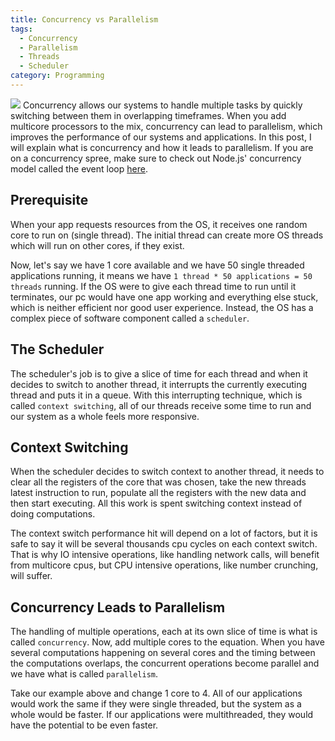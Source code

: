 ```yaml
---
title: Concurrency vs Parallelism
tags:
  - Concurrency
  - Parallelism
  - Threads
  - Scheduler
category: Programming
---
```


![](./concurrency.jpg)
Concurrency allows our systems to handle multiple tasks by quickly switching between them in overlapping timeframes. When you add multicore processors to the mix, concurrency can lead to parallelism, which improves the performance of our systems and applications. In this post, I will explain what is concurrency and how it leads to parallelism. If you are on a concurrency spree, make sure to check out Node.js' concurrency model called the event loop [here](/2019/06/09/Node-JS-Event-Loop-0/).


## Prerequisite
When your app requests resources from the OS, it receives one random core to run on (single thread). The initial thread can create more OS threads which will run on other cores, if they exist.

Now, let's say we have 1 core available and we have 50 single threaded applications running, it means we have `1 thread * 50 applications = 50 threads` running. If the OS were to give each thread time to run until it terminates, our pc would have one app working and everything else stuck, which is neither efficient nor good user experience. Instead, the OS has a complex piece of software component called a `scheduler`.

## The Scheduler
The scheduler's job is to give a slice of time for each thread and when it decides to switch to another thread, it interrupts the currently executing thread and puts it in a queue. With this interrupting technique, which is called `context switching`, all of our threads receive some time to run and our system as a whole feels more responsive.

## Context Switching
When the scheduler decides to switch context to another thread, it needs to clear all the registers of the core that was chosen, take the new threads latest instruction to run, populate all the registers with the new data and then start executing. All this work is spent switching context instead of doing computations. 

The context switch performance hit will depend on a lot of factors, but it is safe to say it will be several thousands cpu cycles on each context switch.
That is why IO intensive operations, like handling network calls, will benefit from multicore cpus, but CPU intensive operations, like number crunching, will suffer.


## Concurrency Leads to Parallelism
The handling of multiple operations, each at its own slice of time is what is called `concurrency`. Now, add multiple cores to the equation. When you have several computations happening on several cores and the timing between the computations overlaps, the concurrent operations become parallel and we have what is called `parallelism`.

Take our example above and change 1 core to 4. All of our applications would work the same if they were single threaded, but the system as a whole would be faster. If our applications were multithreaded, they would have the potential to be even faster.


